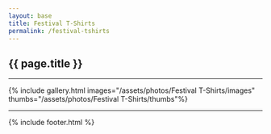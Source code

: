 ```yaml
---
layout: base
title: Festival T-Shirts
permalink: /festival-tshirts
---
```


<div class="content">
  <h2>{{ page.title }}</h2>
  <hr>
  {% include gallery.html images="/assets/photos/Festival T-Shirts/images" thumbs="/assets/photos/Festival T-Shirts/thumbs"%}
  <hr>
</div>

{% include footer.html %}
